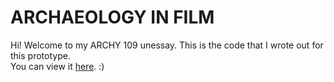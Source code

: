 # ARCHAEOLOGY IN FILM
Hi! Welcome to my ARCHY 109 unessay. This is the code that I wrote out for this prototype. <br>
You can view it <a href = "https://jadedsouza.shinyapps.io/archy109/">here</a>. :)
